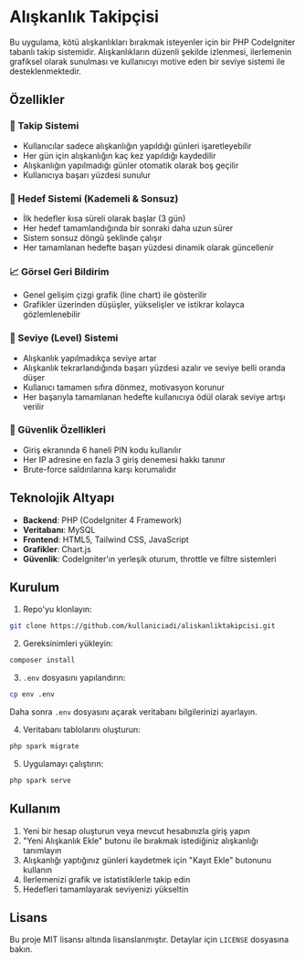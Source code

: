# Alışkanlık Takipçisi

Bu uygulama, kötü alışkanlıkları bırakmak isteyenler için bir PHP CodeIgniter tabanlı takip sistemidir. Alışkanlıkların düzenli şekilde izlenmesi, ilerlemenin grafiksel olarak sunulması ve kullanıcıyı motive eden bir seviye sistemi ile desteklenmektedir.

## Özellikler

### 🔄 Takip Sistemi
- Kullanıcılar sadece alışkanlığın yapıldığı günleri işaretleyebilir
- Her gün için alışkanlığın kaç kez yapıldığı kaydedilir
- Alışkanlığın yapılmadığı günler otomatik olarak boş geçilir
- Kullanıcıya başarı yüzdesi sunulur

### 🎯 Hedef Sistemi (Kademeli & Sonsuz)
- İlk hedefler kısa süreli olarak başlar (3 gün)
- Her hedef tamamlandığında bir sonraki daha uzun sürer
- Sistem sonsuz döngü şeklinde çalışır
- Her tamamlanan hedefte başarı yüzdesi dinamik olarak güncellenir

### 📈 Görsel Geri Bildirim
- Genel gelişim çizgi grafik (line chart) ile gösterilir
- Grafikler üzerinden düşüşler, yükselişler ve istikrar kolayca gözlemlenebilir

### 🧱 Seviye (Level) Sistemi
- Alışkanlık yapılmadıkça seviye artar
- Alışkanlık tekrarlandığında başarı yüzdesi azalır ve seviye belli oranda düşer
- Kullanıcı tamamen sıfıra dönmez, motivasyon korunur
- Her başarıyla tamamlanan hedefte kullanıcıya ödül olarak seviye artışı verilir

### 🔐 Güvenlik Özellikleri
- Giriş ekranında 6 haneli PIN kodu kullanılır
- Her IP adresine en fazla 3 giriş denemesi hakkı tanınır
- Brute-force saldırılarına karşı korumalıdır

## Teknolojik Altyapı

- **Backend**: PHP (CodeIgniter 4 Framework)
- **Veritabanı**: MySQL
- **Frontend**: HTML5, Tailwind CSS, JavaScript
- **Grafikler**: Chart.js
- **Güvenlik**: CodeIgniter'ın yerleşik oturum, throttle ve filtre sistemleri

## Kurulum

1. Repo'yu klonlayın:
```bash
git clone https://github.com/kullaniciadi/aliskanliktakipcisi.git
```

2. Gereksinimleri yükleyin:
```bash
composer install
```

3. `.env` dosyasını yapılandırın:
```bash
cp env .env
```
Daha sonra `.env` dosyasını açarak veritabanı bilgilerinizi ayarlayın.

4. Veritabanı tablolarını oluşturun:
```bash
php spark migrate
```

5. Uygulamayı çalıştırın:
```bash
php spark serve
```

## Kullanım

1. Yeni bir hesap oluşturun veya mevcut hesabınızla giriş yapın
2. "Yeni Alışkanlık Ekle" butonu ile bırakmak istediğiniz alışkanlığı tanımlayın
3. Alışkanlığı yaptığınız günleri kaydetmek için "Kayıt Ekle" butonunu kullanın
4. İlerlemenizi grafik ve istatistiklerle takip edin
5. Hedefleri tamamlayarak seviyenizi yükseltin

## Lisans

Bu proje MIT lisansı altında lisanslanmıştır. Detaylar için `LICENSE` dosyasına bakın.
